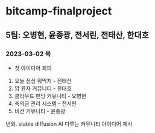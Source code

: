 # bitcamp-finalproject

## 5팀: 오병현, 윤종광, 전서린, 전태산, 한대호

### 2023-03-02 목

- 첫 아이디어 회의

1. 오늘 점심 뭐먹지 - 전태산
2. 암 환자 커뮤니티 - 한대호
3. 클라우드 펀딩 커뮤니티 - 오병현
4. 축의금 관리 시스템 - 전서린
5. 비건 커뮤니티 - 윤종광

번외. stable diffusion AI 다루는 커뮤니티 아이디어 제시

